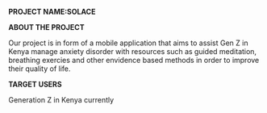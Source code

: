 **PROJECT NAME:SOLACE**

**ABOUT THE PROJECT**

Our project is in form of a mobile application that aims to assist Gen Z in Kenya manage anxiety disorder with resources such as guided meditation, breathing exercies and other envidence based methods in order to improve their quality of life.

**TARGET USERS**

Generation Z in Kenya currently
